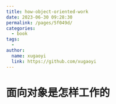 ```yaml
---
title: how-object-oriented-work
date: 2023-06-30 09:28:30
permalink: /pages/5f049d/
categories:
  - book
tags:
  - 
author: 
  name: xugaoyi
  link: https://github.com/xugaoyi
---
```

# 面向对象是怎样工作的
